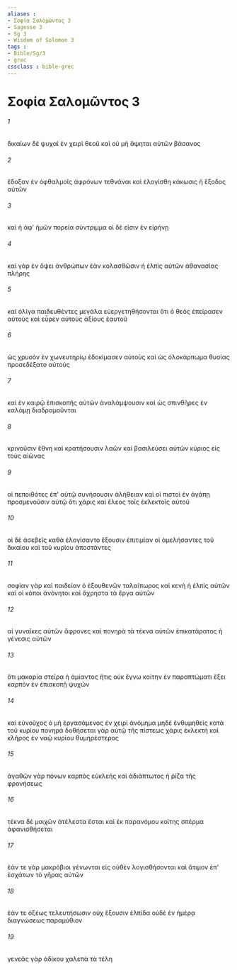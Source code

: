 ```yaml
---
aliases : 
- Σοφία Σαλoμῶντος 3
- Sagesse 3
- Sg 3
- Wisdom of Solomon 3
tags : 
- Bible/Sg/3
- grec
cssclass : bible-grec
---
```


# Σοφία Σαλoμῶντος 3

###### 1
δικαίων δὲ ψυχαὶ ἐν χειρὶ θεοῦ καὶ οὐ μὴ ἅψηται αὐτῶν βάσανος
###### 2
ἔδοξαν ἐν ὀφθαλμοῖς ἀφρόνων τεθνάναι καὶ ἐλογίσθη κάκωσις ἡ ἔξοδος αὐτῶν
###### 3
καὶ ἡ ἀφ' ἡμῶν πορεία σύντριμμα οἱ δέ εἰσιν ἐν εἰρήνῃ
###### 4
καὶ γὰρ ἐν ὄψει ἀνθρώπων ἐὰν κολασθῶσιν ἡ ἐλπὶς αὐτῶν ἀθανασίας πλήρης
###### 5
καὶ ὀλίγα παιδευθέντες μεγάλα εὐεργετηθήσονται ὅτι ὁ θεὸς ἐπείρασεν αὐτοὺς καὶ εὗρεν αὐτοὺς ἀξίους ἑαυτοῦ
###### 6
ὡς χρυσὸν ἐν χωνευτηρίῳ ἐδοκίμασεν αὐτοὺς καὶ ὡς ὁλοκάρπωμα θυσίας προσεδέξατο αὐτούς
###### 7
καὶ ἐν καιρῷ ἐπισκοπῆς αὐτῶν ἀναλάμψουσιν καὶ ὡς σπινθῆρες ἐν καλάμῃ διαδραμοῦνται
###### 8
κρινοῦσιν ἔθνη καὶ κρατήσουσιν λαῶν καὶ βασιλεύσει αὐτῶν κύριος εἰς τοὺς αἰῶνας
###### 9
οἱ πεποιθότες ἐπ' αὐτῷ συνήσουσιν ἀλήθειαν καὶ οἱ πιστοὶ ἐν ἀγάπῃ προσμενοῦσιν αὐτῷ ὅτι χάρις καὶ ἔλεος τοῖς ἐκλεκτοῖς αὐτοῦ
###### 10
οἱ δὲ ἀσεβεῖς καθὰ ἐλογίσαντο ἕξουσιν ἐπιτιμίαν οἱ ἀμελήσαντες τοῦ δικαίου καὶ τοῦ κυρίου ἀποστάντες
###### 11
σοφίαν γὰρ καὶ παιδείαν ὁ ἐξουθενῶν ταλαίπωρος καὶ κενὴ ἡ ἐλπὶς αὐτῶν καὶ οἱ κόποι ἀνόνητοι καὶ ἄχρηστα τὰ ἔργα αὐτῶν
###### 12
αἱ γυναῖκες αὐτῶν ἄφρονες καὶ πονηρὰ τὰ τέκνα αὐτῶν ἐπικατάρατος ἡ γένεσις αὐτῶν
###### 13
ὅτι μακαρία στεῖρα ἡ ἀμίαντος ἥτις οὐκ ἔγνω κοίτην ἐν παραπτώματι ἕξει καρπὸν ἐν ἐπισκοπῇ ψυχῶν
###### 14
καὶ εὐνοῦχος ὁ μὴ ἐργασάμενος ἐν χειρὶ ἀνόμημα μηδὲ ἐνθυμηθεὶς κατὰ τοῦ κυρίου πονηρά δοθήσεται γὰρ αὐτῷ τῆς πίστεως χάρις ἐκλεκτὴ καὶ κλῆρος ἐν ναῷ κυρίου θυμηρέστερος
###### 15
ἀγαθῶν γὰρ πόνων καρπὸς εὐκλεής καὶ ἀδιάπτωτος ἡ ῥίζα τῆς φρονήσεως
###### 16
τέκνα δὲ μοιχῶν ἀτέλεστα ἔσται καὶ ἐκ παρανόμου κοίτης σπέρμα ἀφανισθήσεται
###### 17
ἐάν τε γὰρ μακρόβιοι γένωνται εἰς οὐθὲν λογισθήσονται καὶ ἄτιμον ἐπ' ἐσχάτων τὸ γῆρας αὐτῶν
###### 18
ἐάν τε ὀξέως τελευτήσωσιν οὐχ ἕξουσιν ἐλπίδα οὐδὲ ἐν ἡμέρᾳ διαγνώσεως παραμύθιον
###### 19
γενεᾶς γὰρ ἀδίκου χαλεπὰ τὰ τέλη
